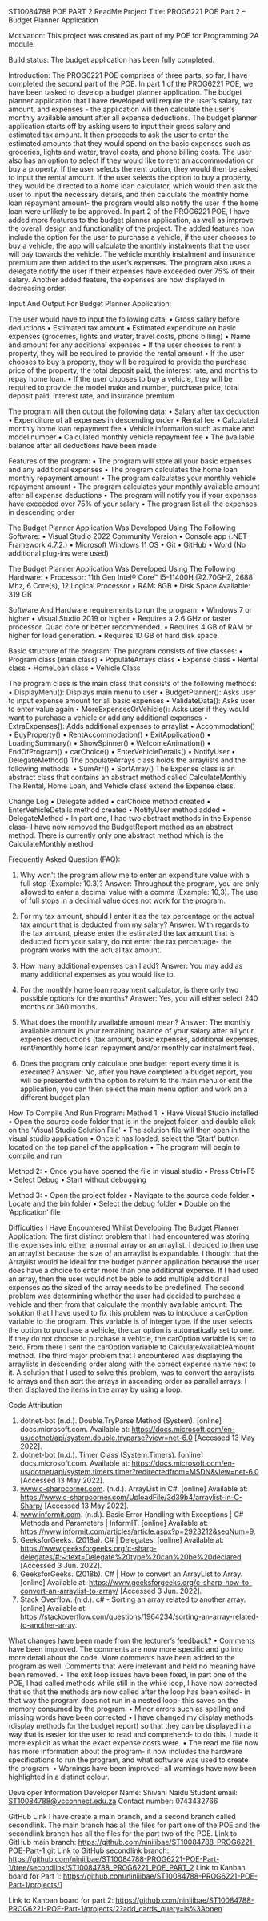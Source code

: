 ST10084788 POE PART 2 ReadMe
Project Title: PROG6221 POE Part 2 – Budget Planner Application

Motivation: This project was created as part of my POE for Programming 2A module. 

Build status: The budget application has been fully completed.

Introduction:
The PROG6221 POE comprises of three parts, so far, I have completed the second part of the POE. 
In part 1 of the PROG6221 POE, we have been tasked to develop a budget planner application. The budget planner application that I have developed will require the user’s salary, tax amount, and expenses - the application will then calculate the user's monthly available amount after all expense deductions. The budget planner application starts off by asking users to input their gross salary and estimated tax amount. It then proceeds to ask the user to enter the estimated amounts that they would spend on the basic expenses such as groceries, lights and water, travel costs, and phone billing costs. The user also has an option to select if they would like to rent an accommodation or buy a property. If the user selects the rent option, they would then be asked to input the rental amount. If the user selects the option to buy a property, they would be directed to a home loan calculator, which would then ask the user to input the necessary details, and then calculate the monthly home loan repayment amount- the program would also notify the user if the home loan were unlikely to be approved. 
In part 2 of the PROG6221 POE, I have added more features to the budget planner application, as well as improve the overall design and functionality of the project. The added features now include the option for the user to purchase a vehicle, if the user chooses to buy a vehicle, the app will calculate the monthly instalments that the user will pay towards the vehicle. The vehicle monthly instalment and insurance premium are then added to the user’s expenses. The program also uses a delegate notify the user if their expenses have exceeded over 75% of their salary. Another added feature, the expenses are now displayed in decreasing order.





Input And Output For Budget Planner Application:

The user would have to input the following data:
•	Gross salary before deductions
•	Estimated tax amount 
•	Estimated expenditure on basic expenses (groceries, lights and water, travel costs, phone billing)
•	Name and amount for any additional expenses
•	If the user chooses to rent a property, they will be required to provide the rental amount 
•	If the user chooses to buy a property, they will be required to provide the purchase price of the property, the total deposit paid, the interest rate, and months to repay home loan.
•	If the user chooses to buy a vehicle, they will be required to provide the model make and number, purchase price, total deposit paid, interest rate, and insurance premium 

The program will then output the following data:
•	Salary after tax deduction
•	Expenditure of all expenses in descending order 
•	Rental fee
•	Calculated monthly home loan repayment fee
•	Vehicle information such as make and model number
•	Calculated monthly vehicle repayment fee
•	The available balance after all deductions have been made

Features of the program:
•	The program will store all your basic expenses and any additional expenses
•	The program calculates the home loan monthly repayment amount
•	The program calculates your monthly vehicle repayment amount
•	The program calculates your monthly available amount after all expense deductions
•	The program will notify you if your expenses have exceeded over 75% of your salary
•	The program list all the expenses in descending order



The Budget Planner Application Was Developed Using The Following Software:
•	Visual Studio 2022 Community Version
•	Console app (.NET Framework 4.7.2.)
•	Microsoft Windows 11 OS
•	Git
•	GitHub
•	Word
(No additional plug-ins were used)

The Budget Planner Application Was Developed Using The Following Hardware:
•	Processor: 11th Gen Intel® Core™ i5-11400H @2.70GHZ, 2688 Mhz, 6 Core(s), 12 Logical Processor
•	RAM: 8GB
•	Disk Space Available: 319 GB

Software And Hardware requirements to run the program:
•	Windows 7 or higher
•	Visual Studio 2019 or higher
•	Requires a 2.6 GHz or faster processor. Quad core or better recommended.
•	Requires 4 GB of RAM or higher for load generation.
•	Requires 10 GB of hard disk space.

Basic structure of the program:
The program consists of five classes:
•	Program class (main class)
•	PopulateArrays class
•	Expense class
•	Rental class
•	HomeLoan class
•	Vehicle Class




The program class is the main class that consists of the following methods:
•	DisplayMenu(): Displays main menu to user
•	BudgetPlanner(): Asks user to input expense amount for all basic expenses
•	ValidateData(): Asks user to enter value again
•	MoreExpensesOrVehicle(): Asks user if they would want to purchase a vehicle or add any additional expenses
•	ExtraExpenses(): Adds additional expenses to arraylist
•	Accommodation()
•	BuyProperty()
•	RentAccommodation()
•	ExitApplication()
•	LoadingSummary()
•	ShowSpinner()
•	WelcomeAnimation()
•	EndOfProgram()
•	carChoice()
•	EnterVehicleDetails()
•	NotifyUser
•	DelegateMethod()
The populateArrays class holds the arraylists and the following methods:
•	SumArr()
•	SortArray()
The Expense class is an abstract class that contains an abstract method called CalculateMonthly
The Rental, Home Loan, and Vehicle class extend the Expense class.

Change Log
•	Delegate added
•	carChoice method created
•	EnterVehicleDetails method created
•	NotifyUser method added
•	DelegateMethod
•	In part one, I had two abstract methods in the Expense class- I have now removed the BudgetReport method as an abstract method. There is currently only one abstract method which is the CalculateMonthly method


Frequently Asked Question (FAQ):
1. Why won't the program allow me to enter an expenditure value with a full stop (Example: 10.3)?
Answer: Throughout the program, you are only allowed to enter a decimal value with a comma (Example: 10,3). The use of full stops in a decimal value does not work for the program. 

2. For my tax amount, should I enter it as the tax percentage or the actual tax amount that is deducted from my salary?
Answer: With regards to the tax amount, please enter the estimated the tax amount that is deducted from your salary, do not enter the tax percentage- the program works with the actual tax amount. 

3. How many additional expenses can I add?
Answer: You may add as many additional expenses as you would like to. 

4. For the monthly home loan repayment calculator, is there only two possible options for the months?
Answer: Yes, you will either select 240 months or 360 months. 

5. What does the monthly available amount mean? 
Answer: The monthly available amount is your remaining balance of your salary after all your expenses deductions (tax amount, basic expenses, additional expenses, rent/monthly home loan repayment and/or monthly car instalment fee).

6. Does the program only calculate one budget report every time it is executed?
Answer: No, after you have completed a budget report, you will be presented with the option to return to the main menu or exit the application, you can then select the main menu option and work on a different budget plan




How To Compile And Run Program:
Method 1:
•	Have Visual Studio installed
•	Open the source code folder that is in the project folder, and double click on the 'Visual Studio Solution File'
•	The solution file will then open in the visual studio application
•	Once it has loaded, select the 'Start' button located on the top panel of the application
•	The program will begin to compile and run

Method 2:
•	Once you have opened the file in visual studio
•	Press Ctrl+F5
•	Select Debug 
•	Start without debugging

Method 3:
•	Open the project folder
•	Navigate to the source code folder
•	Locate and the bin folder
•	Select the debug folder
•	Double on the ‘Application’ file


Difficulties I Have Encountered Whilst Developing The Budget Planner Application:
The first distinct problem that I had encountered was storing the expenses into either a normal array or an arraylist. I decided to then use an arraylist because the size of an arraylist is expandable. I thought that the Arraylist would be ideal for the budget planner application because the user does have a choice to enter more than one additional expense. If I had used an array, then the user would not be able to add multiple additional expenses as the sized of the array needs to be predefined.
The second problem was determining whether the user had decided to purchase a vehicle and then from that calculate the monthly available amount. The solution that I have used to fix this problem was to introduce a carOption variable to the program. This variable is of integer type. If the user selects the option to purchase a vehicle, the car option is automatically set to one. If they do not choose to purchase a vehicle, the carOption variable is set to zero. From there I sent the carOption variable to CalculateAvailableAmount method. 
The third major problem that I encountered was displaying the arraylists in descending order along with the correct expense name next to it. A solution that I used to solve this problem, was to convert the arraylists to arrays and then sort the arrays in ascending order as parallel arrays. I then displayed the items in the array by using a loop. 


Code Attribution
1. dotnet-bot (n.d.). Double.TryParse Method (System). [online] docs.microsoft.com. Available at: https://docs.microsoft.com/en-us/dotnet/api/system.double.tryparse?view=net-6.0 [Accessed 13 May 2022].
2. dotnet-bot (n.d.). Timer Class (System.Timers). [online] docs.microsoft.com. Available at: https://docs.microsoft.com/en-us/dotnet/api/system.timers.timer?redirectedfrom=MSDN&view=net-6.0 [Accessed 13 May 2022].
3. www.c-sharpcorner.com. (n.d.). ArrayList in C#. [online] Available at: https://www.c-sharpcorner.com/UploadFile/3d39b4/arraylist-in-C-Sharp/ [Accessed 13 May 2022].
4. www.informit.com. (n.d.). Basic Error Handling with Exceptions | C# Methods and Parameters | InformIT. [online] Available at: https://www.informit.com/articles/article.aspx?p=2923212&seqNum=9.
5. GeeksforGeeks. (2018a). C# | Delegates. [online] Available at: https://www.geeksforgeeks.org/c-sharp-delegates/#:~:text=Delegate%20type%20can%20be%20declared [Accessed 3 Jun. 2022].
6. GeeksforGeeks. (2018b). C# | How to convert an ArrayList to Array. [online] Available at: https://www.geeksforgeeks.org/c-sharp-how-to-convert-an-arraylist-to-array/ [Accessed 3 Jun. 2022].
7. Stack Overflow. (n.d.). c# - Sorting an array related to another array. [online] Available at: https://stackoverflow.com/questions/1964234/sorting-an-array-related-to-another-array.








What changes have been made from the lecturer’s feedback?
•	Comments have been improved. The comments are now more specific and go into more detail about the code. More comments have been added to the program as well. Comments that were irrelevant and held no meaning have been removed.
•	The exit loop issues have been fixed, in part one of the POE, I had called methods while still in the while loop, I have now corrected that so that the methods are now called after the loop has been exited- in that way the program does not run in a nested loop- this saves on the memory consumed by the program.
•	Minor errors such as spelling and missing words have been corrected
•	I have changed my display methods (display methods for the budget report) so that they can be displayed in a way that is easier for the user to read and comprehend- to do this, I made it more explicit as what the exact expense costs were.
•	The read me file now has more information about the program- it now includes the hardware specifications to run the program, and what software was used to create the program. 
•	Warnings have been improved- all warnings have now been highlighted in a distinct colour.


Developer Information
Developer Name: Shivani Naidu
Student email: ST10084788@vcconnect.edu.za
Contact number: 0743432766

GitHub Link
I have create a main branch, and a second branch called secondlink. 
The main branch has all the files for part one of the POE and the secondlink branch has all the files for the part two of the POE.
Link to GitHub main branch: https://github.com/niniiibae/ST10084788-PROG6221-POE-Part-1.git
Link to GitHub secondlink branch: https://github.com/niniiibae/ST10084788-PROG6221-POE-Part-1/tree/secondlink/ST10084788_PROG6221_POE_PART_2
Link to Kanban board for Part 1: https://github.com/niniiibae/ST10084788-PROG6221-POE-Part-1/projects/1

Link to Kanban board for part 2: https://github.com/niniiibae/ST10084788-PROG6221-POE-Part-1/projects/2?add_cards_query=is%3Aopen




